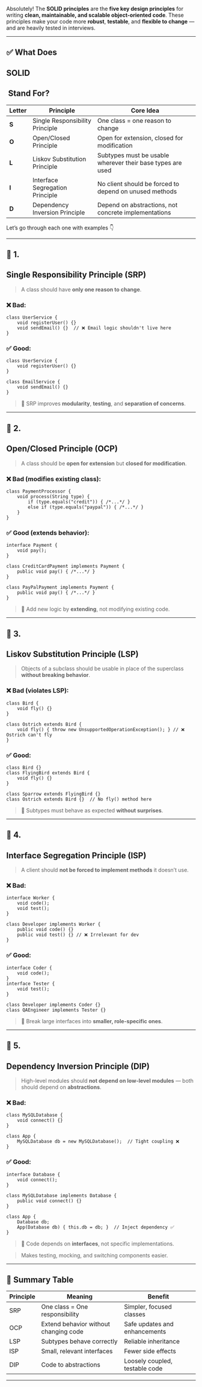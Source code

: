 Absolutely! The **SOLID principles** are the **five key design principles** for writing **clean, maintainable, and scalable object-oriented code**. These principles make your code more **robust**, **testable**, and **flexible to change** — and are heavily tested in interviews.

---

## **✅ What Does** 

## **SOLID**

##  **Stand For?**

|**Letter**|**Principle**|**Core Idea**|
|---|---|---|
|**S**|Single Responsibility Principle|One class = one reason to change|
|**O**|Open/Closed Principle|Open for extension, closed for modification|
|**L**|Liskov Substitution Principle|Subtypes must be usable wherever their base types are used|
|**I**|Interface Segregation Principle|No client should be forced to depend on unused methods|
|**D**|Dependency Inversion Principle|Depend on abstractions, not concrete implementations|

Let’s go through each one with examples 👇

---

## **🔹 1.** 

## **Single Responsibility Principle (SRP)**

  

> A class should have **only one reason to change**.

  

### **❌ Bad:**

```
class UserService {
    void registerUser() {}
    void sendEmail() {}  // ❌ Email logic shouldn't live here
}
```

### **✅ Good:**

```
class UserService {
    void registerUser() {}
}

class EmailService {
    void sendEmail() {}
}
```

> 📌 SRP improves **modularity**, **testing**, and **separation of concerns**.

---

## **🔹 2.** 

## **Open/Closed Principle (OCP)**

  

> A class should be **open for extension** but **closed for modification**.

  

### **❌ Bad (modifies existing class):**

```
class PaymentProcessor {
    void process(String type) {
        if (type.equals("credit")) { /*...*/ }
        else if (type.equals("paypal")) { /*...*/ }
    }
}
```

### **✅ Good (extends behavior):**

```
interface Payment {
    void pay();
}

class CreditCardPayment implements Payment {
    public void pay() { /*...*/ }
}

class PayPalPayment implements Payment {
    public void pay() { /*...*/ }
}
```

> 📌 Add new logic by **extending**, not modifying existing code.

---

## **🔹 3.** 

## **Liskov Substitution Principle (LSP)**

  

> Objects of a subclass should be usable in place of the superclass **without breaking behavior**.

  

### **❌ Bad (violates LSP):**

```
class Bird {
    void fly() {}
}

class Ostrich extends Bird {
    void fly() { throw new UnsupportedOperationException(); } // ❌ Ostrich can't fly
}
```

### **✅ Good:**

```
class Bird {}
class FlyingBird extends Bird {
    void fly() {}
}

class Sparrow extends FlyingBird {}
class Ostrich extends Bird {}  // No fly() method here
```

> 📌 Subtypes must behave as expected **without surprises**.

---

## **🔹 4.** 

## **Interface Segregation Principle (ISP)**

  

> A client should **not be forced to implement methods** it doesn’t use.

  

### **❌ Bad:**

```
interface Worker {
    void code();
    void test();
}

class Developer implements Worker {
    public void code() {}
    public void test() {} // ❌ Irrelevant for dev
}
```

### **✅ Good:**

```
interface Coder {
    void code();
}
interface Tester {
    void test();
}

class Developer implements Coder {}
class QAEngineer implements Tester {}
```

> 📌 Break large interfaces into **smaller, role-specific ones**.

---

## **🔹 5.** 

## **Dependency Inversion Principle (DIP)**

  

> High-level modules should **not depend on low-level modules** — both should depend on **abstractions**.

  

### **❌ Bad:**

```
class MySQLDatabase {
    void connect() {}
}

class App {
    MySQLDatabase db = new MySQLDatabase();  // Tight coupling ❌
}
```

### **✅ Good:**

```
interface Database {
    void connect();
}

class MySQLDatabase implements Database {
    public void connect() {}
}

class App {
    Database db;
    App(Database db) { this.db = db; }  // Inject dependency ✅
}
```

> 📌 Code depends on **interfaces**, not specific implementations.

> Makes testing, mocking, and switching components easier.

---

## **🧠 Summary Table**

|**Principle**|**Meaning**|**Benefit**|
|---|---|---|
|SRP|One class = One responsibility|Simpler, focused classes|
|OCP|Extend behavior without changing code|Safe updates and enhancements|
|LSP|Subtypes behave correctly|Reliable inheritance|
|ISP|Small, relevant interfaces|Fewer side effects|
|DIP|Code to abstractions|Loosely coupled, testable code|

---

